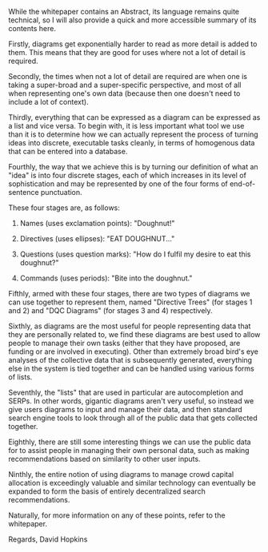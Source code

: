 While the whitepaper contains an Abstract, its language remains quite technical, so I will also provide a quick and more accessible summary of its contents here.

Firstly, diagrams get exponentially harder to read as more detail is added to them. This means that they are good for uses where not a lot of detail is required.

Secondly, the times when not a lot of detail are required are when one is taking a super-broad and a super-specific perspective, and most of all when representing one's own data (because then one doesn't need to include a lot of context).

Thirdly, everything that can be expressed as a diagram can be expressed as a list and vice versa. To begin with, it is less important what tool we use than it is to determine how we can actually represent the process of turning ideas into discrete, executable tasks cleanly, in terms of homogenous data that can be entered into a database.

Fourthly, the way that we achieve this is by turning our definition of what an "idea" is into four discrete stages, each of which increases in its level of sophistication and may be represented by one of the four forms of end-of-sentence punctuation.

These four stages are, as follows:

1) Names (uses exclamation points): "Doughnut!"

2) Directives (uses ellipses): "EAT DOUGHNUT..."

3) Questions (uses question marks): "How do I fulfil my desire to eat this doughnut?"

4) Commands (uses periods): "Bite into the doughnut."

Fifthly, armed with these four stages, there are two types of diagrams we can use together to represent them, named "Directive Trees" (for stages 1 and 2) and "DQC Diagrams" (for stages 3 and 4) respectively.

Sixthly, as diagrams are the most useful for people representing data that they are personally related to, we find these diagrams are best used to allow people to manage their own tasks (either that they have proposed, are funding or are involved in executing). Other than extremely broad bird's eye analyses of the collective data that is subsequently generated, everything else in the system is tied together and can be handled using various forms of lists.

Seventhly, the "lists" that are used in particular are autocompletion and SERPs. In other words, gigantic diagrams aren't very useful, so instead we give users diagrams to input and manage their data, and then standard search engine tools to look through all of the public data that gets collected together.

Eighthly, there are still some interesting things we can use the public data for to assist people in managing their own personal data, such as making recommendations based on similarity to other user inputs.

Ninthly, the entire notion of using diagrams to manage crowd capital allocation is exceedingly valuable and similar technology can eventually be expanded to form the basis of entirely decentralized search recommendations.

Naturally, for more information on any of these points, refer to the whitepaper.

Regards,
David Hopkins
